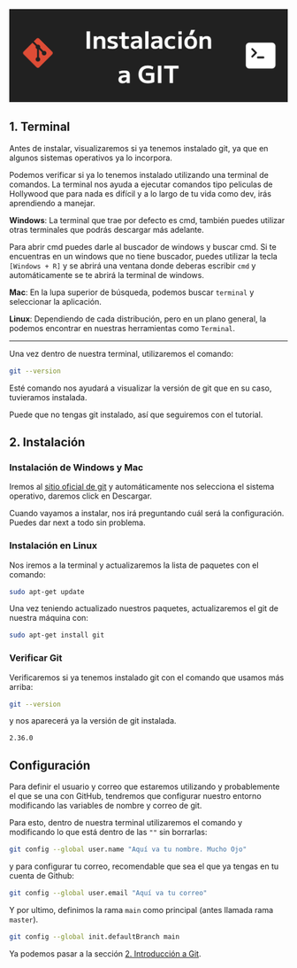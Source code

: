 <img src='./assets/Instalacion_GIT.png'>

## 1. Terminal
Antes de instalar, visualizaremos si ya tenemos instalado git, ya que en algunos sistemas operativos ya lo incorpora.

Podemos verificar si ya lo tenemos instalado utilizando una terminal de comandos. La terminal nos ayuda a ejecutar comandos tipo peliculas de Hollywood que para nada es difícil y a lo largo de tu vida como dev, irás aprendiendo a manejar.

**Windows**: La terminal que trae por defecto es cmd, también puedes utilizar otras terminales que podrás descargar más adelante. 

Para abrir cmd puedes darle al buscador de windows y buscar cmd. Si te encuentras en un windows que no tiene buscador, puedes utilizar la tecla `[Windows + R]` y se abrirá una ventana donde deberas escribir `cmd` y automáticamente se te abrirá la terminal de windows.

**Mac**: En la lupa superior de búsqueda, podemos buscar `terminal` y seleccionar la aplicación.

**Linux**: Dependiendo de cada distribución, pero en un plano general, la podemos encontrar en nuestras herramientas como `Terminal`.

---

Una vez dentro de nuestra terminal, utilizaremos el comando:
```Bash
git --version
```

Esté comando nos ayudará a visualizar la versión de git que en su caso, tuvieramos instalada.

Puede que no tengas git instalado, así que seguiremos con el tutorial.

## 2. Instalación

### Instalación de Windows y Mac

Iremos al [sitio oficial de git](https://git-scm.com/downloads) y automáticamente nos selecciona el sistema operativo, daremos click en Descargar.

Cuando vayamos a instalar, nos irá  preguntando cuál será la configuración. Puedes dar next a todo sin problema.

### Instalación en Linux

Nos iremos a la terminal y actualizaremos la lista de paquetes con el comando:
```Bash
sudo apt-get update
```

Una vez teniendo actualizado nuestros paquetes, actualizaremos el git de nuestra máquina con:
```Bash
sudo apt-get install git
```

### Verificar Git
Verificaremos si ya tenemos instalado git con el comando que usamos más arriba:
```Bash
git --version
```
y nos aparecerá ya la versión de git instalada.
```prompt
2.36.0
```

## Configuración

Para definir el usuario y correo que estaremos utilizando y probablemente el que se una con GitHub, tendremos que configurar nuestro entorno modificando las variables de nombre y correo de git.

Para esto, dentro de nuestra terminal utilizaremos el comando y modificando lo que está dentro de las `""` sin borrarlas: 
```Bash
git config --global user.name "Aquí va tu nombre. Mucho Ojo"
```
y para configurar tu correo, recomendable que sea el que ya tengas en tu cuenta de Github:
```Bash
git config --global user.email "Aquí va tu correo"
```
Y por ultimo, definimos la rama `main` como principal (antes llamada rama `master`).
```Bash
git config --global init.defaultBranch main
```

Ya podemos pasar a la sección <a href='2_Introduccion.md'>2. Introducción a Git</a>.
